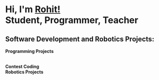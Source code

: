 <h1>Hi, I'm <a href="https://www.linkedin.com/in/rohit-mudduluru-9588052bb">Rohit!</a> <br/>Student, Programmer, Teacher</h1>
<h2>Software Development and Robotics Projects:</h2>
<b>Programming Projects</b>

<br/><b>Contest Coding</b>
<br/><b>Robotics Projects</b>

